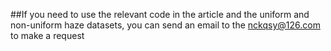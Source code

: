 ##If you need to use the relevant code in the article and the uniform and non-uniform haze datasets, you can send an email to the nckqsy@126.com to make a request